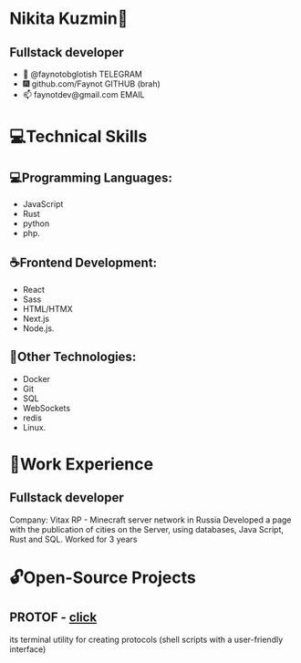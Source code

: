 <h1>Nikita Kuzmin🎀</h1>
<h2>Fullstack developer</h2>

<ul>
    <li>💼 @faynotobglotish TELEGRAM</li>
    <li>🎆 github.com/Faynot GITHUB (brah)</li>
    <li>📫 faynotdev@gmail.com EMAIL</li>
</ul>

<h1>💻Technical Skills</h1>
<h2>💻Programming Languages: </h2>
<ul>
  <li>JavaScript</li>
  <li>Rust</li>
  <li>python</li>
  <li>php.</li>
</ul>
<h2>☕Frontend Development:</h2>
<ul>
  <li>React</li>
  <li>Sass</li>
  <li>HTML/HTMX</li>
  <li>Next.js</li>
  <li>Node.js.</li>
</ul>
<h2>🍙Other Technologies: </h2>
<ul>
  <li>Docker</li>
  <li>Git</li>
  <li>SQL</li>
  <li>WebSockets</li>
  <li>redis</li>
  <li>Linux.</li>
</ul>

<h1>💼Work Experience</h1>

<h2>Fullstack developer</h2>
Company: Vitax RP - Minecraft server network in Russia
Developed a page with the publication of cities on the Server, using databases, Java Script, Rust and SQL. Worked for 3 years

<h1>🔓Open-Source Projects</h1>
<h2>PROTOF - <a href="https://github.com/Faynot/protoF">click</a></h2>
<p>its terminal utility for creating protocols (shell scripts with a user-friendly interface)</p>
